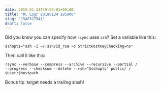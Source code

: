 ```yaml
---
date: 2019-01-24T19:59:01+09:00
title: "RC Logr 20190124 195900"
slug: "1548327541"
draft: false
---
```


Did you know you can specify how `rsync` uses `ssh`? Set a variable like this: 

```
sshopts="ssh -i ~/.ssh/id_rsa -o StrictHostKeyChecking=no"
```

Then call it like this: 

```
rsync --verbose --compress --archive --recursive --partial /
--progress --checksum --delete --rsh="$sshopts" public/ /
$user:$hostpath
```

Bonus tip: target needs a trailing slash!
